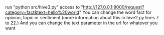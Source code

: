 run "python src/hive3.py"
access to "http://127.0.0.1:8000/request?category=fact&text=hello%20world"
You can change the word fact for opinion, topic or sentiment (more information about this in hive2.py lines 7 to 22.)
And you can change the text parameter in the url for whatever you want
